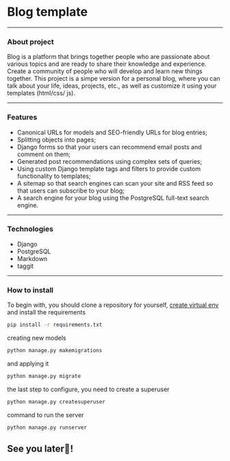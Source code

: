 # Blog template

---

### About project
Blog is a platform that brings together people who are passionate about various topics and are ready to share their knowledge and experience. Create a community of people who will develop and learn new things together.
This project is a simpe version for a personal blog, where you can talk about your life, ideas, projects, etc., as well as customize it using your templates (html/css/ js).

---

### Features
- Canonical URLs for models and SEO-friendly URLs for blog entries;
- Splitting objects into pages;
- Django forms so that your users can recommend email posts and comment on them;
- Generated post recommendations using complex sets of queries;
- Using custom Django template tags and filters to provide custom functionality to templates;
- A sitemap so that search engines can scan your site and RSS feed so that users can subscribe to your blog;
- A search engine for your blog using the PostgreSQL full-text search engine.

---

### Technologies
- Django
- PostgreSQL
- Markdown
- taggit

--- 

### How to install

To begin with, you should clone a repository for yourself, [create virtual env](https://docs.python.org/3/library/venv.html) and install the requirements

```bash
pip install -r requirements.txt
```
creating new models

```python
python manage.py makemigrations
```

and applying it
```python
python manage.py migrate
```

the last step to configure, you need to create a superuser
```python
python manage.py createsuperuser
```

command to run the server
```python
python manage.py runserver
```
## See you later👋!
